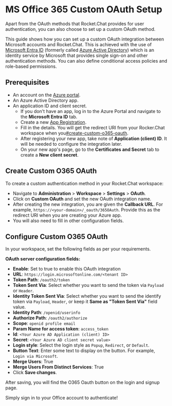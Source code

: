 # MS Office 365 Custom OAuth Setup

Apart from the OAuth methods that Rocket.Chat provides for user authentication, you can also choose to set up a custom OAuth method.

This guide shows how you can set up a custom OAuth integration between Microsoft accounts and Rocket.Chat. This is achieved with the use of[ Microsoft Entra ID](https://www.microsoft.com/en-us/security/business/identity-access/microsoft-entra-id) (formerly called [Azure Active Directory](https://azure.microsoft.com/en-us/services/active-directory/)) which is an identity service by Microsoft that provides single sign-on and other authentication methods. You can also define conditional access policies and role-based permissions.

## Prerequisites

* An account on the [Azure portal](https://portal.azure.com/).
* An Azure Active Directory app.
* An application ID and client secret.
  * If you don't have an app, log in to the Azure Portal and navigate to the **Microsoft Entra ID** tab.
  * Create a new [App Registration](https://learn.microsoft.com/en-us/entra/identity-platform/quickstart-register-app).
  * Fill in the details. You will get the redirect URI from your Rocker.Chat workspace when you[#create-custom-o365-oauth](ms-office-365-custom-oauth-setup.md#create-custom-o365-oauth "mention").
  * After registering your new app, take note of **Application (client) ID**. It will be needed to configure the integration later.
  * On your new app's page, go to the **Certificates and Secret** tab to create a **New client secret**.

## Create Custom O365 OAuth

To create a custom authentication method in your Rocket.Chat workspace:

* Navigate to **Administration** > **Workspace** > **Settings** > **OAuth**.
* Click on **Custom OAuth** and set the new OAuth integration name.
* After creating the new integration, you are given the **Callback URL**. For example, `https://<your-domain>/_oauth/365OAuth`. Provide this as the redirect URI when you are creating your Azure app.
* You will also need to fill in other configuration fields.

## Configure Custom O365 OAuth

In your workspace, set the following fields as per your requirements.

**OAuth server configuration fields:**

* **Enable**: Set to true to enable this OAuth integration
* **URL**: `https://login.microsoftonline.com/<tenant ID>`
* **Token Path**:  `/oauth2/token`
* **Token Sent Via**: Select whether you want to send the token via `Payload` or `Header`.
* **Identity Token Sent Via**: Select whether you want to send the identify token via `Payload`, `Header`, or keep it **Same as "Token Sent Via"** field value.
* **Identity Path**: `/openid/userinfo`
* **Authorize Path**: `/oauth2/authorize`
* **Scope**: `openid profile email`
* **Param Name for access token**: `access_token`
* **Id**: `<Your Azure AD Application (client) ID>`
* **Secret**: `<Your Azure AD client secret value>`
* **Login style**: Select the login style as `Popup`, `Redirect`, or `Default`.
* **Button Text**: Enter some text to display on the button. For example, `Login via Microsoft`.
* **Merge Users**: True
* **Merge Users From Distinct Services**: True
* Click **Save changes**.

After saving, you will find the O365 Oauth button on the login and signup page.&#x20;

Simply sign in to your Office account to authenticate!
